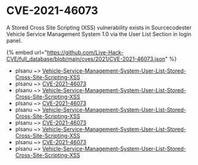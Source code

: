 # CVE-2021-46073

A Stored Cross Site Scripting (XSS) vulnerability exists in Sourcecodester Vehicle Service Management System 1.0 via the User List Section in login panel.

{% embed url="https://github.com/Live-Hack-CVE/full_database/blob/main/cves/2021/CVE-2021-46073.json" %}


* plsanu ~> [Vehicle-Service-Management-System-User-List-Stored-Cross-Site-Scripting-XSS](https://www.alice-snow.ru/2021/database/cve-2021-46073/vehicle-service-management-system-user-list-stored-cross-site-scripting-xss-plsanu)
* plsanu ~> [CVE-2021-46073](https://www.alice-snow.ru/2021/database/cve-2021-46073/cve-2021-46073-plsanu)
* plsanu ~> [Vehicle-Service-Management-System-User-List-Stored-Cross-Site-Scripting-XSS](https://www.alice-snow.ru/2021/database/cve-2021-46073/vehicle-service-management-system-user-list-stored-cross-site-scripting-xss-plsanu)
* plsanu ~> [CVE-2021-46073](https://www.alice-snow.ru/2021/database/cve-2021-46073/cve-2021-46073-plsanu)
* plsanu ~> [Vehicle-Service-Management-System-User-List-Stored-Cross-Site-Scripting-XSS](https://www.alice-snow.ru/2021/database/cve-2021-46073/vehicle-service-management-system-user-list-stored-cross-site-scripting-xss-plsanu)
* plsanu ~> [CVE-2021-46073](https://www.alice-snow.ru/2021/database/cve-2021-46073/cve-2021-46073-plsanu)
* plsanu ~> [Vehicle-Service-Management-System-User-List-Stored-Cross-Site-Scripting-XSS](https://www.alice-snow.ru/2021/database/cve-2021-46073/vehicle-service-management-system-user-list-stored-cross-site-scripting-xss-plsanu)
* plsanu ~> [CVE-2021-46073](https://www.alice-snow.ru/2021/database/cve-2021-46073/cve-2021-46073-plsanu)
* plsanu ~> [Vehicle-Service-Management-System-User-List-Stored-Cross-Site-Scripting-XSS](https://www.alice-snow.ru/2021/database/cve-2021-46073/vehicle-service-management-system-user-list-stored-cross-site-scripting-xss-plsanu)